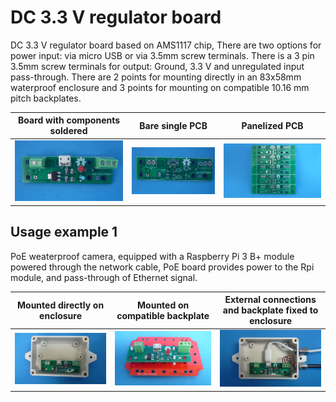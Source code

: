 
# DC 3.3 V regulator board

DC 3.3 V regulator board based on AMS1117 chip, There are two options for power input: via micro USB or via 3.5mm screw terminals. There is a 3 pin 3.5mm screw terminals for output: Ground, 3.3 V and unregulated input pass-through. There are 2 points for mounting directly in an 83x58mm waterproof enclosure and 3 points for mounting on compatible 10.16 mm pitch backplates.


Board with components soldered                                             |Bare single PCB|Panelized PCB|
---------------------------------------------------------------------------|---------------|-------------|
![](/d-electronics/d02/assets/img/solderedterminals.jpg)|![](/d-electronics/d02/assets/img/barepcb.jpg)|![](/d-electronics/d02/assets/img/panel.jpg)


## Usage example 1

PoE weaterproof camera, equipped with a Raspberry Pi 3 B+ module powered through the network cable, PoE board provides power to the Rpi module, and pass-through of Ethernet signal.

Mounted directly on enclosure|Mounted on compatible backplate|External connections and backplate fixed to enclosure|
---------------------------|---------------------|----------------------------|
![](/d-electronics/d02/assets/img/singlepoint.jpg)|![](/d-electronics/d02/assets/img/wiresconnection.jpg)|![](/d-electronics/d02/assets/img/boardfixed.jpg)|

